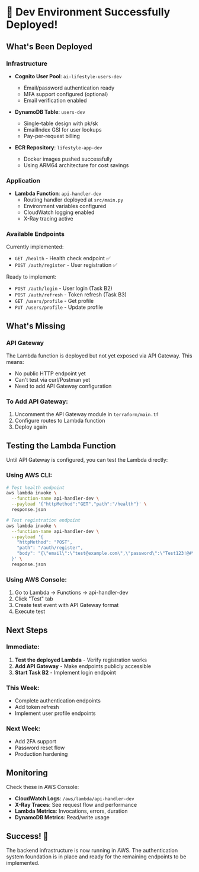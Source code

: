 # 🎉 Dev Environment Successfully Deployed!

## What's Been Deployed

### Infrastructure
- **Cognito User Pool**: `ai-lifestyle-users-dev`
  - Email/password authentication ready
  - MFA support configured (optional)
  - Email verification enabled
  
- **DynamoDB Table**: `users-dev`
  - Single-table design with pk/sk
  - EmailIndex GSI for user lookups
  - Pay-per-request billing
  
- **ECR Repository**: `lifestyle-app-dev`
  - Docker images pushed successfully
  - Using ARM64 architecture for cost savings

### Application
- **Lambda Function**: `api-handler-dev`
  - Routing handler deployed at `src/main.py`
  - Environment variables configured
  - CloudWatch logging enabled
  - X-Ray tracing active

### Available Endpoints
Currently implemented:
- `GET /health` - Health check endpoint ✅
- `POST /auth/register` - User registration ✅

Ready to implement:
- `POST /auth/login` - User login (Task B2)
- `POST /auth/refresh` - Token refresh (Task B3)
- `GET /users/profile` - Get profile
- `PUT /users/profile` - Update profile

## What's Missing

### API Gateway
The Lambda function is deployed but not yet exposed via API Gateway. This means:
- No public HTTP endpoint yet
- Can't test via curl/Postman yet
- Need to add API Gateway configuration

### To Add API Gateway:
1. Uncomment the API Gateway module in `terraform/main.tf`
2. Configure routes to Lambda function
3. Deploy again

## Testing the Lambda Function

Until API Gateway is configured, you can test the Lambda directly:

### Using AWS CLI:
```bash
# Test health endpoint
aws lambda invoke \
  --function-name api-handler-dev \
  --payload '{"httpMethod":"GET","path":"/health"}' \
  response.json

# Test registration endpoint
aws lambda invoke \
  --function-name api-handler-dev \
  --payload '{
    "httpMethod": "POST",
    "path": "/auth/register",
    "body": "{\"email\":\"test@example.com\",\"password\":\"Test123!@#\",\"firstName\":\"Test\",\"lastName\":\"User\"}"
  }' \
  response.json
```

### Using AWS Console:
1. Go to Lambda → Functions → api-handler-dev
2. Click "Test" tab
3. Create test event with API Gateway format
4. Execute test

## Next Steps

### Immediate:
1. **Test the deployed Lambda** - Verify registration works
2. **Add API Gateway** - Make endpoints publicly accessible
3. **Start Task B2** - Implement login endpoint

### This Week:
- Complete authentication endpoints
- Add token refresh
- Implement user profile endpoints

### Next Week:
- Add 2FA support
- Password reset flow
- Production hardening

## Monitoring

Check these in AWS Console:
- **CloudWatch Logs**: `/aws/lambda/api-handler-dev`
- **X-Ray Traces**: See request flow and performance
- **Lambda Metrics**: Invocations, errors, duration
- **DynamoDB Metrics**: Read/write usage

## Success! 🚀

The backend infrastructure is now running in AWS. The authentication system foundation is in place and ready for the remaining endpoints to be implemented.
